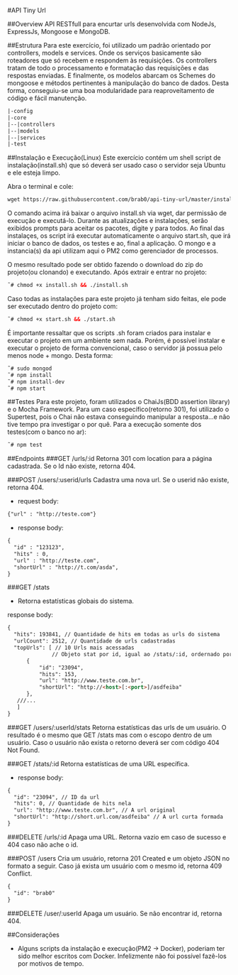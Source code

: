 #API Tiny Url

##Overview
API RESTfull para encurtar urls desenvolvida com NodeJs, ExpressJs, Mongoose e MongoDB. 

##Estrutura
Para este exercício, foi utilizado um padrão orientado por controllers, models e services. Onde os serviços basicamente são roteadores que só recebem e respondem às requisições. Os controllers tratam de todo o processamento e formatação das requisições e das respostas enviadas. E finalmente, os modelos abarcam os Schemes do mongoose e métodos pertinentes à manipulação do banco de dados. Desta forma, conseguiu-se uma boa modularidade para reaproveitamento de código e fácil manutenção.
```html
|-config
|-core
|--|controllers
|--|models
|--|services
|-test
```

##Instalação e Execução(Linux)
Este exercício contém um shell script de instalação(install.sh) que só deverá ser usado caso o servidor seja Ubuntu e ele esteja limpo. 

Abra o terminal e cole: 
```html
wget https://raw.githubusercontent.com/brab0/api-tiny-url/master/install.sh && chmod +x install.sh && ./install.sh
```

O comando acima irá baixar o arquivo install.sh via wget, dar permissão de execução e executá-lo. Durante as atualizações e instalações, serão exibidos prompts para aceitar os pacotes, digite y para todos. Ao final das instalaçes, os script irá executar automaticamente o arquivo start.sh, que irá iniciar o banco de dados, os testes e ao, final a aplicação. O mongo e a instancia(s) da api utilizam aqui o PM2 como gerenciador de processos.

O mesmo resultado pode ser obtido fazendo o download do zip do projeto(ou clonando) e executando. Após extrair e entrar no projeto:
```html
˜# chmod +x install.sh && ./install.sh
```

Caso todas as instalações para este projeto já tenham sido feitas, ele pode ser executado dentro do projeto com:
```html
˜# chmod +x start.sh && ./start.sh
```

É importante ressaltar que os scripts .sh foram criados para instalar e executar o projeto em um ambiente sem nada. Porém, é possível instalar e executar o projeto de forma convencional, caso o servidor já possua pelo menos node + mongo. Desta forma:
```html
˜# sudo mongod
˜# npm install
˜# npm install-dev
˜# npm start
```

##Testes
Para este projeto, foram utilizados o ChaiJs(BDD assertion library) e o Mocha Framework. Para um caso específico(retorno 301), foi utilizado o Supertest, pois o Chai não estava conseguindo manipular a resposta...e não tive tempo pra investigar o por quê. Para a execução somente dos testes(com o banco no ar):
```html
˜# npm test
```

##Endpoints
###GET /urls/:id
Retorna 301 com location para a página cadastrada. Se o Id não existe, retorna 404.

###POST /users/:userid/urls
Cadastra uma nova url. Se o userid não existe, retorna 404.
- request body:
```html
{"url" : "http://teste.com"}
```
- response body:
```html
{
  "id" : "123123",
  "hits" : 0,
  "url" : "http://teste.com",
  "shortUrl" : "http://t.com/asda",
}
```

###GET /stats
- Retorna estatísticas globais do sistema.

response body:
```html
{
  "hits": 193841, // Quantidade de hits em todas as urls do sistema
  "urlCount": 2512, // Quantidade de urls cadastradas
  "topUrls": [ // 10 Urls mais acessadas
              // Objeto stat por id, igual ao /stats/:id, ordernado por hits decrescente
      {
          "id": "23094",
          "hits": 153,
          "url": "http://www.teste.com.br",
          "shortUrl": "http://<host>[:<port>]/asdfeiba"
      },
   ///...
   ]
}
```
###GET /users/:userId/stats
Retorna estatísticas das urls de um usuário. O resultado é o mesmo que GET /stats mas com o escopo dentro de um usuário.
Caso o usuário não exista o retorno deverá ser com código 404 Not Found.

###GET /stats/:id
Retorna estatísticas de uma URL específica.
- response body:
```html
{
  "id": "23094", // ID da url
  "hits": 0, // Quantidade de hits nela
  "url": "http://www.teste.com.br", // A url original
  "shortUrl": "http://short.url.com/asdfeiba" // A url curta formada
}
```

###DELETE /urls/:id
Apaga uma URL. Retorna vazio em caso de sucesso e 404 caso não ache o id.

###POST /users
Cria um usuário, retorna 201 Created e um objeto JSON no formato a seguir. Caso já exista um usuário com o mesmo id, retorna 409 Conflict.

```html
{
  "id": "brab0"
}
```

###DELETE /user/:userId
Apaga um usuário. Se não encontrar id, retorna 404.

##Considerações
- Alguns scripts da instalação e execução(PM2 -> Docker), poderiam ter sido melhor escritos com Docker. Infelizmente não foi possível fazê-los por motivos de tempo.
